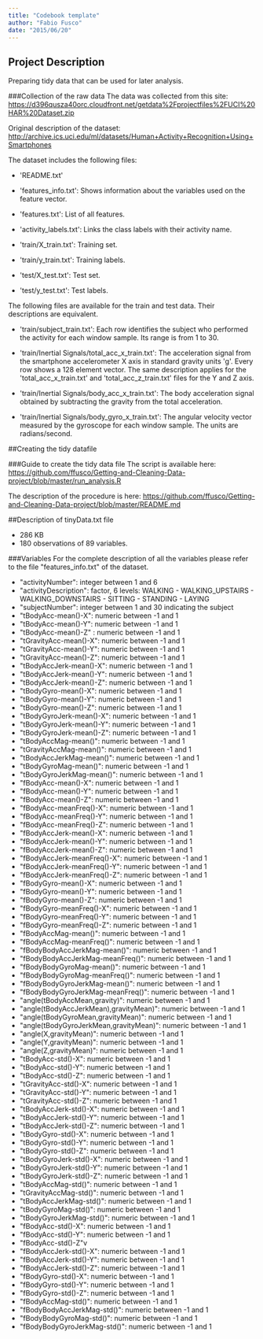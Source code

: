 ```yaml
---
title: "Codebook template"
author: "Fabio Fusco"
date: "2015/06/20"
---
```


## Project Description
Preparing tidy data that can be used for later analysis.

###Collection of the raw data
The data was collected from this site:
https://d396qusza40orc.cloudfront.net/getdata%2Fprojectfiles%2FUCI%20HAR%20Dataset.zip 

Original description of the dataset: 
http://archive.ics.uci.edu/ml/datasets/Human+Activity+Recognition+Using+Smartphones

The dataset includes the following files:

- 'README.txt'

- 'features_info.txt': Shows information about the variables used on the feature vector.

- 'features.txt': List of all features.

- 'activity_labels.txt': Links the class labels with their activity name.

- 'train/X_train.txt': Training set.

- 'train/y_train.txt': Training labels.

- 'test/X_test.txt': Test set.

- 'test/y_test.txt': Test labels.

The following files are available for the train and test data. Their descriptions are equivalent.

- 'train/subject_train.txt': Each row identifies the subject who performed the activity for each window sample. Its range is from 1 to 30.

- 'train/Inertial Signals/total_acc_x_train.txt': The acceleration signal from the smartphone accelerometer X axis in standard gravity units 'g'. Every row shows a 128 element vector. The same description applies for the 'total_acc_x_train.txt' and 'total_acc_z_train.txt' files for the Y and Z axis.

- 'train/Inertial Signals/body_acc_x_train.txt': The body acceleration signal obtained by subtracting the gravity from the total acceleration.

- 'train/Inertial Signals/body_gyro_x_train.txt': The angular velocity vector measured by the gyroscope for each window sample. The units are radians/second.

##Creating the tidy datafile

###Guide to create the tidy data file
The script is available here:
https://github.com/ffusco/Getting-and-Cleaning-Data-project/blob/master/run_analysis.R

The description of the procedure is here:
https://github.com/ffusco/Getting-and-Cleaning-Data-project/blob/master/README.md

##Description of tinyData.txt file
- 286 KB
- 180 observations of 89 variables.

###Variables
For the complete description of all the variables please refer to the file "features_info.txt" of the dataset.


- "activityNumber": integer between 1 and 6  
- "activityDescription": factor, 6 levels: WALKING - WALKING_UPSTAIRS - WALKING_DOWNSTAIRS - SITTING - STANDING - LAYING
- "subjectNumber": integer between 1 and 30 indicating the subject   
- "tBodyAcc-mean()-X": numeric between -1 and 1 
- "tBodyAcc-mean()-Y": numeric between -1 and 1 
- "tBodyAcc-mean()-Z" : numeric between -1 and 1
- "tGravityAcc-mean()-X": numeric between -1 and 1
- "tGravityAcc-mean()-Y": numeric between -1 and 1
- "tGravityAcc-mean()-Z": numeric between -1 and 1 
- "tBodyAccJerk-mean()-X": numeric between -1 and 1 
- "tBodyAccJerk-mean()-Y": numeric between -1 and 1 
- "tBodyAccJerk-mean()-Z": numeric between -1 and 1 
- "tBodyGyro-mean()-X": numeric between -1 and 1 
- "tBodyGyro-mean()-Y": numeric between -1 and 1 
- "tBodyGyro-mean()-Z": numeric between -1 and 1 
- "tBodyGyroJerk-mean()-X": numeric between -1 and 1 
- "tBodyGyroJerk-mean()-Y": numeric between -1 and 1 
- "tBodyGyroJerk-mean()-Z": numeric between -1 and 1 
- "tBodyAccMag-mean()": numeric between -1 and 1 
- "tGravityAccMag-mean()": numeric between -1 and 1 
- "tBodyAccJerkMag-mean()": numeric between -1 and 1 
- "tBodyGyroMag-mean()": numeric between -1 and 1 
- "tBodyGyroJerkMag-mean()": numeric between -1 and 1 
- "fBodyAcc-mean()-X": numeric between -1 and 1 
- "fBodyAcc-mean()-Y": numeric between -1 and 1 
- "fBodyAcc-mean()-Z": numeric between -1 and 1 
- "fBodyAcc-meanFreq()-X": numeric between -1 and 1 
- "fBodyAcc-meanFreq()-Y": numeric between -1 and 1 
- "fBodyAcc-meanFreq()-Z": numeric between -1 and 1 
- "fBodyAccJerk-mean()-X": numeric between -1 and 1 
- "fBodyAccJerk-mean()-Y": numeric between -1 and 1 
- "fBodyAccJerk-mean()-Z": numeric between -1 and 1 
- "fBodyAccJerk-meanFreq()-X": numeric between -1 and 1 
- "fBodyAccJerk-meanFreq()-Y": numeric between -1 and 1 
- "fBodyAccJerk-meanFreq()-Z": numeric between -1 and 1 
- "fBodyGyro-mean()-X": numeric between -1 and 1 
- "fBodyGyro-mean()-Y": numeric between -1 and 1 
- "fBodyGyro-mean()-Z": numeric between -1 and 1 
- "fBodyGyro-meanFreq()-X": numeric between -1 and 1 
- "fBodyGyro-meanFreq()-Y": numeric between -1 and 1 
- "fBodyGyro-meanFreq()-Z": numeric between -1 and 1 
- "fBodyAccMag-mean()": numeric between -1 and 1 
- "fBodyAccMag-meanFreq()": numeric between -1 and 1 
- "fBodyBodyAccJerkMag-mean()": numeric between -1 and 1 
- "fBodyBodyAccJerkMag-meanFreq()": numeric between -1 and 1 
- "fBodyBodyGyroMag-mean()": numeric between -1 and 1 
- "fBodyBodyGyroMag-meanFreq()": numeric between -1 and 1 
- "fBodyBodyGyroJerkMag-mean()": numeric between -1 and 1 
- "fBodyBodyGyroJerkMag-meanFreq()": numeric between -1 and 1 
- "angle(tBodyAccMean,gravity)": numeric between -1 and 1 
- "angle(tBodyAccJerkMean),gravityMean)": numeric between -1 and 1 
- "angle(tBodyGyroMean,gravityMean)": numeric between -1 and 1 
- "angle(tBodyGyroJerkMean,gravityMean)": numeric between -1 and 1 
- "angle(X,gravityMean)": numeric between -1 and 1 
- "angle(Y,gravityMean)": numeric between -1 and 1 
- "angle(Z,gravityMean)": numeric between -1 and 1 
- "tBodyAcc-std()-X": numeric between -1 and 1 
- "tBodyAcc-std()-Y": numeric between -1 and 1 
- "tBodyAcc-std()-Z": numeric between -1 and 1 
- "tGravityAcc-std()-X": numeric between -1 and 1 
- "tGravityAcc-std()-Y": numeric between -1 and 1 
- "tGravityAcc-std()-Z": numeric between -1 and 1 
- "tBodyAccJerk-std()-X": numeric between -1 and 1 
- "tBodyAccJerk-std()-Y": numeric between -1 and 1 
- "tBodyAccJerk-std()-Z": numeric between -1 and 1 
- "tBodyGyro-std()-X": numeric between -1 and 1 
- "tBodyGyro-std()-Y": numeric between -1 and 1 
- "tBodyGyro-std()-Z": numeric between -1 and 1 
- "tBodyGyroJerk-std()-X": numeric between -1 and 1 
- "tBodyGyroJerk-std()-Y": numeric between -1 and 1 
- "tBodyGyroJerk-std()-Z": numeric between -1 and 1 
- "tBodyAccMag-std()": numeric between -1 and 1 
- "tGravityAccMag-std()": numeric between -1 and 1 
- "tBodyAccJerkMag-std()": numeric between -1 and 1 
- "tBodyGyroMag-std()": numeric between -1 and 1 
- "tBodyGyroJerkMag-std()": numeric between -1 and 1 
- "fBodyAcc-std()-X": numeric between -1 and 1 
- "fBodyAcc-std()-Y": numeric between -1 and 1 
- "fBodyAcc-std()-Z"v 
- "fBodyAccJerk-std()-X": numeric between -1 and 1 
- "fBodyAccJerk-std()-Y": numeric between -1 and 1 
- "fBodyAccJerk-std()-Z": numeric between -1 and 1 
- "fBodyGyro-std()-X": numeric between -1 and 1 
- "fBodyGyro-std()-Y": numeric between -1 and 1 
- "fBodyGyro-std()-Z": numeric between -1 and 1 
- "fBodyAccMag-std()": numeric between -1 and 1 
- "fBodyBodyAccJerkMag-std()": numeric between -1 and 1 
- "fBodyBodyGyroMag-std()": numeric between -1 and 1 
- "fBodyBodyGyroJerkMag-std()": numeric between -1 and 1

